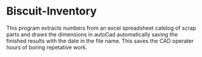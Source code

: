 # Biscuit-Inventory
This program extracts numbers from an excel spreadsheet catelog of scrap parts and draws the dimensions in autoCad automatically saving the finished results with the date in the file name. This saves the CAD operater hours of boring repetative work.
